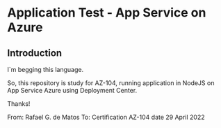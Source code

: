# Application Test - App Service on Azure

## Introduction

I`m begging this language.

So, this repository is study for AZ-104, running application in NodeJS on App Service Azure using Deployment Center.

Thanks!


From: Rafael G. de Matos
To: Certification AZ-104 date 29 April 2022
